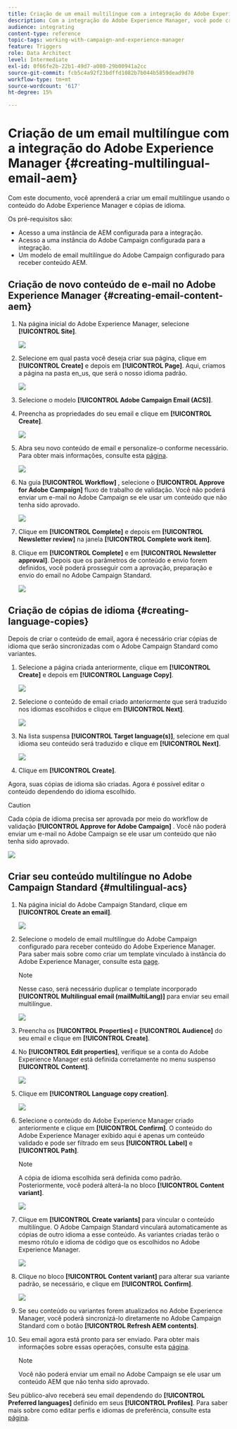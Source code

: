 ```yaml
---
title: Criação de um email multilíngue com a integração do Adobe Experience Manager.
description: Com a integração do Adobe Experience Manager, você pode criar conteúdo diretamente no AEM e usá-lo posteriormente no Adobe Campaign.
audience: integrating
content-type: reference
topic-tags: working-with-campaign-and-experience-manager
feature: Triggers
role: Data Architect
level: Intermediate
exl-id: 0f66fe2b-22b1-49d7-a080-29b00941a2cc
source-git-commit: fcb5c4a92f23bdffd1082b7b044b5859dead9d70
workflow-type: tm+mt
source-wordcount: '617'
ht-degree: 15%

---
```


# Criação de um email multilíngue com a integração do Adobe Experience Manager {#creating-multilingual-email-aem}

Com este documento, você aprenderá a criar um email multilíngue usando o conteúdo do Adobe Experience Manager e cópias de idioma.

Os pré-requisitos são:

* Acesso a uma instância de AEM configurada para a integração.
* Acesso a uma instância do Adobe Campaign configurada para a integração.
* Um modelo de email multilíngue do Adobe Campaign configurado para receber conteúdo AEM.

## Criação de novo conteúdo de e-mail no Adobe Experience Manager {#creating-email-content-aem}

1. Na página inicial do Adobe Experience Manager, selecione **[!UICONTROL Site]**.

   ![](assets/aem_acs_1.png)

1. Selecione em qual pasta você deseja criar sua página, clique em **[!UICONTROL Create]** e depois em **[!UICONTROL Page]**. Aqui, criamos a página na pasta en_us, que será o nosso idioma padrão.

   ![](assets/aem_acs_2.png)

1. Selecione o modelo **[!UICONTROL Adobe Campaign Email (ACS)]**.

1. Preencha as propriedades do seu email e clique em **[!UICONTROL Create]**.

   ![](assets/aem_acs_3.png)

1. Abra seu novo conteúdo de email e personalize-o conforme necessário. Para obter mais informações, consulte esta [página](../../integrating/using/creating-email-experience-manager.md#editing-email-aem).

   ![](assets/aem_acs_4.png)

1. Na guia **[!UICONTROL Workflow]** , selecione o **[!UICONTROL Approve for Adobe Campaign]** fluxo de trabalho de validação. Você não poderá enviar um e-mail no Adobe Campaign se ele usar um conteúdo que não tenha sido aprovado.

   ![](assets/aem_acs_7.png)

1. Clique em **[!UICONTROL Complete]** e depois em **[!UICONTROL Newsletter review]** na janela **[!UICONTROL Complete work item]**.

1. Clique em **[!UICONTROL Complete]** e em **[!UICONTROL Newsletter approval]**. Depois que os parâmetros de conteúdo e envio forem definidos, você poderá prosseguir com a aprovação, preparação e envio do email no Adobe Campaign Standard.

   ![](assets/aem_acs_8.png)

## Criação de cópias de idioma {#creating-language-copies}

Depois de criar o conteúdo de email, agora é necessário criar cópias de idioma que serão sincronizadas com o Adobe Campaign Standard como variantes.

1. Selecione a página criada anteriormente, clique em **[!UICONTROL Create]** e depois em **[!UICONTROL Language Copy]**.

   ![](assets/aem_acs_5.png)

1. Selecione o conteúdo de email criado anteriormente que será traduzido nos idiomas escolhidos e clique em **[!UICONTROL Next]**.

   ![](assets/aem_acs_6.png)

1. Na lista suspensa **[!UICONTROL Target language(s)]**, selecione em qual idioma seu conteúdo será traduzido e clique em **[!UICONTROL Next]**.

   ![](assets/aem_acs_9.png)

1. Clique em **[!UICONTROL Create]**.

Agora, suas cópias de idioma são criadas. Agora é possível editar o conteúdo dependendo do idioma escolhido.

>[!CAUTION]
>
>Cada cópia de idioma precisa ser aprovada por meio do workflow de validação **[!UICONTROL Approve for Adobe Campaign]** . Você não poderá enviar um e-mail no Adobe Campaign se ele usar um conteúdo que não tenha sido aprovado.

![](assets/aem_acs_11.png)

## Criar seu conteúdo multilíngue no Adobe Campaign Standard {#multilingual-acs}

1. Na página inicial do Adobe Campaign Standard, clique em **[!UICONTROL Create an email]**.

   ![](assets/aem_acs_12.png)

1. Selecione o modelo de email multilíngue do Adobe Campaign configurado para receber conteúdo do Adobe Experience Manager. Para saber mais sobre como criar um template vinculado à instância do Adobe Experience Manager, consulte esta [page](../../integrating/using/configure-experience-manager.md#config-acs).

   >[!NOTE]
   >
   >Nesse caso, será necessário duplicar o template incorporado **[!UICONTROL Multilingual email (mailMultiLang)]** para enviar seu email multilíngue.

   ![](assets/aem_acs_13.png)

1. Preencha os **[!UICONTROL Properties]** e **[!UICONTROL Audience]** do seu email e clique em **[!UICONTROL Create]**.

1. No **[!UICONTROL Edit properties]**, verifique se a conta do Adobe Experience Manager está definida corretamente no menu suspenso **[!UICONTROL Content]**.

   ![](assets/aem_acs_20.png)

1. Clique em **[!UICONTROL Language copy creation]**.

   ![](assets/aem_acs_16.png)

1. Selecione o conteúdo do Adobe Experience Manager criado anteriormente e clique em **[!UICONTROL Confirm]**. O conteúdo do Adobe Experience Manager exibido aqui é apenas um conteúdo validado e pode ser filtrado em seus **[!UICONTROL Label]** e **[!UICONTROL Path]**.

   >[!NOTE]
   >
   >A cópia de idioma escolhida será definida como padrão. Posteriormente, você poderá alterá-la no bloco **[!UICONTROL Content variant]**.

   ![](assets/aem_acs_17.png)

1. Clique em **[!UICONTROL Create variants]** para vincular o conteúdo multilíngue. O Adobe Campaign Standard vinculará automaticamente as cópias de outro idioma a esse conteúdo. As variantes criadas terão o mesmo rótulo e idioma de código que os escolhidos no Adobe Experience Manager.

   ![](assets/aem_acs_18.png)

1. Clique no bloco **[!UICONTROL Content variant]** para alterar sua variante padrão, se necessário, e clique em **[!UICONTROL Confirm]**.

   ![](assets/aem_acs_19.png)

1. Se seu conteúdo ou variantes forem atualizados no Adobe Experience Manager, você poderá sincronizá-lo diretamente no Adobe Campaign Standard com o botão **[!UICONTROL Refresh AEM contents]**.

1. Seu email agora está pronto para ser enviado. Para obter mais informações sobre essas operações, consulte esta [página](../../sending/using/get-started-sending-messages.md).

   >[!NOTE]
   >
   >Você não poderá enviar um email no Adobe Campaign se ele usar um conteúdo AEM que não tenha sido aprovado.

Seu público-alvo receberá seu email dependendo do **[!UICONTROL Preferred languages]** definido em seus **[!UICONTROL Profiles]**. Para saber mais sobre como editar perfis e idiomas de preferência, consulte esta [página](../../audiences/using/editing-profiles.md).
